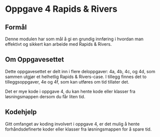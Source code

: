 # Oppgave 4 Rapids & Rivers

## Formål
Denne modulen har som mål å gi en grundig innføring i hvordan man effektivt og sikkert kan arbeide med Rapids & Rivers.

## Om Oppgavesettet
Dette oppgavesettet er delt inn i flere deloppgaver: 4a, 4b, 4c, og 4d, som sammen utgjør et helhetlig Rapids & Rivers-case. 
I tillegg finnes det to tilleggsoppgaver, 4e og 4f, som kan utføres om tid tillater det.

Det er mye kode i oppgave 4, du kan hente kode eller klasser fra løsningsmappen dersom du får liten tid.

## Kodehjelp
Gitt omfanget av koding involvert i oppgave 4, er det mulig å hente forhåndsdefinerte koder eller klasser fra løsningsmappen for å spare tid.